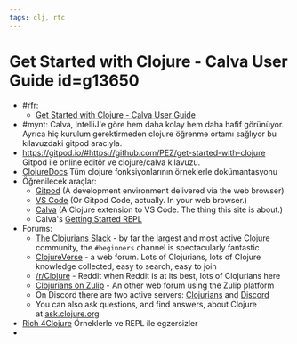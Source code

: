 ```yaml
---
tags: clj, rtc
---
```


# Get Started with Clojure - Calva User Guide id=g13650
- #rfr:
	- [Get Started with Clojure - Calva User Guide](https://calva.io/get-started-with-clojure/)
- #mynt: Calva, IntelliJ'e göre hem daha kolay hem daha hafif görünüyor. Ayrıca hiç kurulum gerektirmeden clojure öğrenme ortamı sağlıyor bu kılavuzdaki gitpod aracıyla.
- https://gitpod.io/#https://github.com/PEZ/get-started-with-clojure Gitpod ile online editör ve clojure/calva kılavuzu.
- [ClojureDocs](https://clojuredocs.org/) Tüm clojure fonksiyonlarının örneklerle dokümantasyonu
- Öğrenilecek araçlar:
	- [Gitpod](https://www.gitpod.io/) (A development environment delivered via the web browser)
	- [VS Code](https://code.visualstudio.com/) (Or Gitpod Code, actually. In your web browser.)
	- [Calva](https://marketplace.visualstudio.com/items?itemName=betterthantomorrow.calva) (A Clojure extension to VS Code. The thing this site is about.)
	- Calva's [Getting Started REPL](https://calva.io/getting-started/)
- Forums:
	- [The Clojurians Slack](http://clojurians.net/) - by far the largest and most active Clojure community, the `#beginners` channel is spectacularly fantastic
	- [ClojureVerse](https://clojureverse.org/) - a web forum. Lots of Clojurians, lots of Clojure knowledge collected, easy to search, easy to join
	- [/r/Clojure](https://www.reddit.com/r/Clojure/) - Reddit when Reddit is at its best, lots of Clojurians here
	- [Clojurians on Zulip](https://clojurians.zulipchat.com/) - An other web forum using the Zulip platform
	- On Discord there are two active servers: [Clojurians](https://discordapp.com/invite/v9QMy9D) and [Discord](https://discord.gg/)
	- You can also ask questions, and find answers, about Clojure at [ask.clojure.org](https://ask.clojure.org/)
- [Rich 4Clojure](https://github.com/PEZ/rich4clojure) Örneklerle ve REPL ile egzersizler
-